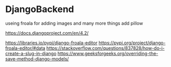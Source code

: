 # DjangoBackend

useing froala  for adding images and many more things
add pillow

https://docs.djangoproject.com/en/4.2/

https://libraries.io/pypi/django-froala-editor
https://pypi.org/project/django-froala-editor/#data
https://stackoverflow.com/questions/837828/how-do-i-create-a-slug-in-django
https://www.geeksforgeeks.org/overriding-the-save-method-django-models/



